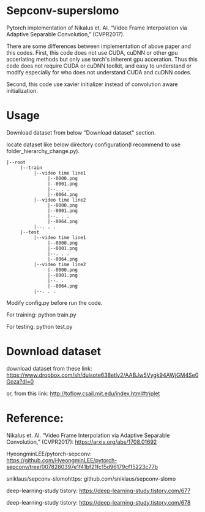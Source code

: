 # Sepconv-superslomo
Pytorch implementation of Nikalus et. Al. “Video Frame Interpolation via Adaptive Separable Convolution,” (CVPR2017).

There are some differences between implementation of above paper and this codes.
First, this code does not use CUDA, cuDNN or other gpu accerlating methods but only use torch's inherent gpu acceration.
Thus this code does not require CUDA or cuDNN toolkit, and easy to understand or modify especially for who does not understand CUDA and cuDNN codes.

Second, this code use xavier initializer instead of convolution aware initialization.

# Usage
Download dataset from below "Download dataset" section.

locate dataset like below directory configuration(I recommend to use folder_hierarchy_change.py).
`````````
|--root    
     |--train    
          |--video time line1    
               |--0000.png     
               |--0001.png    
               |--. . .    
               |--0064.png    
          |--video time line2    
               |--0000.png     
               |--0001.png    
               |--. . .     
               |--0064.png     
          |--. . .     
     |--test       
          |--video time line1     
               |--0000.png     
               |--0001.png       
               |--. . .        
               |--0064.png       
          |--video time line2      
               |--0000.png     
               |--0001.png    
               |--. .     
               |--0064.png     
          |--. . .       
`````````      
Modify config.py before run the code.


For training: python train.py


For testing: python test.py

# Download dataset
download dataset from these link:
https://www.dropbox.com/sh/duisote638etlv2/AABJw5Vygk94AWjGM4Se0Goza?dl=0

or, from this link:
http://toflow.csail.mit.edu/index.html#triplet

# Reference: 
Nikalus et. Al. “Video Frame Interpolation via Adaptive Separable Convolution,” (CVPR2017): https://arxiv.org/abs/1708.01692


HyeongminLEE/pytorch-sepconv: https://github.com/HyeongminLEE/pytorch-sepconv/tree/0078280397e1f41bf21fc15d96179cf15223c77b


sniklaus/sepconv-slomohttps: github.com/sniklaus/sepconv-slomo

deep-learning-study tistory: https://deep-learning-study.tistory.com/677

deep-learning-study tistory: https://deep-learning-study.tistory.com/678
